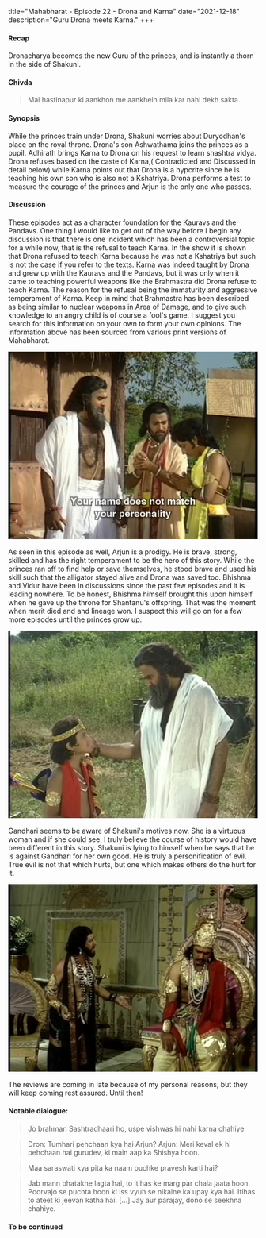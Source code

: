 title="Mahabharat - Episode 22 - Drona and Karna"
date="2021-12-18"
description="Guru Drona meets Karna."
+++
#### Recap 
Dronacharya becomes the new Guru of the princes, and is instantly a thorn in the side of Shakuni. 

#### Chivda
> Mai hastinapur ki aankhon me aankhein mila kar nahi dekh sakta.

#### Synopsis
While the princes train under Drona, Shakuni worries about Duryodhan's place
on the royal throne. Drona's son Ashwathama joins the princes as a pupil.
Adhirath brings Karna to Drona on his request to learn shashtra vidya. Drona
refuses based on the caste of Karna,( Contradicted and Discussed in detail below) while Karna
points out that Drona is a hypcrite since he is teaching his own son who is
also not a Kshatriya. Drona performs a test to measure the courage of the
princes and Arjun is the only one who passes.

#### Discussion

These episodes act as a character foundation for the Kauravs and the Pandavs.
One thing I would like to get out of the way before I begin any discussion is
that there is one incident which has been a controversial topic for a while
now, that is the refusal to teach Karna. In the show it is shown that Drona
refused to teach Karna because he was not a Kshatriya but such is not the
case if you refer to the texts. Karna was indeed taught by Drona and grew up
with the Kauravs and the Pandavs, but it was only when it came to teaching
powerful weapons like the Brahmastra did Drona refuse to teach Karna. The
reason for the refusal being the immaturity and aggressive temperament of
Karna. Keep in mind that Brahmastra has been described as being similar to
nuclear weapons in Area of Damage, and to give such knowledge to an angry
child is of course a fool's game. I suggest you search for this information
on your own to form your own opinions. The information above has been sourced
from various print versions of Mahabharat.  

![Guru Drona Refuses Karna](/static/images/mahabharat/ep_22_2.webp)

As seen in this episode as well, Arjun is a prodigy. He is brave, strong,
skilled and has the right temperament to be the hero of this story. While the
princes ran off to find help or save themselves, he stood brave and used his
skill such that the alligator stayed alive and Drona was saved too. Bhishma 
and Vidur have been in discussions since the past few episodes and it is
leading nowhere. To be honest, Bhishma himself brought this upon himself when
he gave up the throne for Shantanu's offspring. That was the moment when
merit died and and lineage won. I suspect this will go on for a few more
episodes until the princes grow up. 

![Arjun and Drona](/static/images/mahabharat/ep_22_3.webp)

Gandhari seems to be aware of Shakuni's motives now. She is a virtuous woman
and if she could see, I truly believe the course of history would have been
different in this story. Shakuni is lying to himself when he says that he is
against Gandhari for her own good. He is truly a personification of evil. True
evil is not that which hurts, but one which makes others do the hurt for it. 

![Shakuni manipulates Dhritrashtra](/static/images/mahabharat/ep_22_1.webp)

The reviews are coming in late because of my personal reasons, but they will
keep coming rest assured. Until then!

#### Notable dialogue:


> Jo brahman Sashtradhaari ho, uspe vishwas hi nahi karna chahiye
<!-- -->
> Dron: Tumhari pehchaan kya hai Arjun?
> Arjun: Meri keval ek hi pehchaan hai gurudev, ki main aap ka Shishya hoon.
<!-- -->
> Maa saraswati kya pita ka naam puchke pravesh karti hai? 
<!-- -->
> Jab mann bhatakne lagta hai, to itihas ke marg par chala jaata hoon. Poorvajo se puchta hoon ki iss vyuh se nikalne ka upay kya hai. Itihas to ateet ki jeevan katha hai. [...] Jay aur parajay, dono se seekhna chahiye.
<!-- -->

#### To be continued

